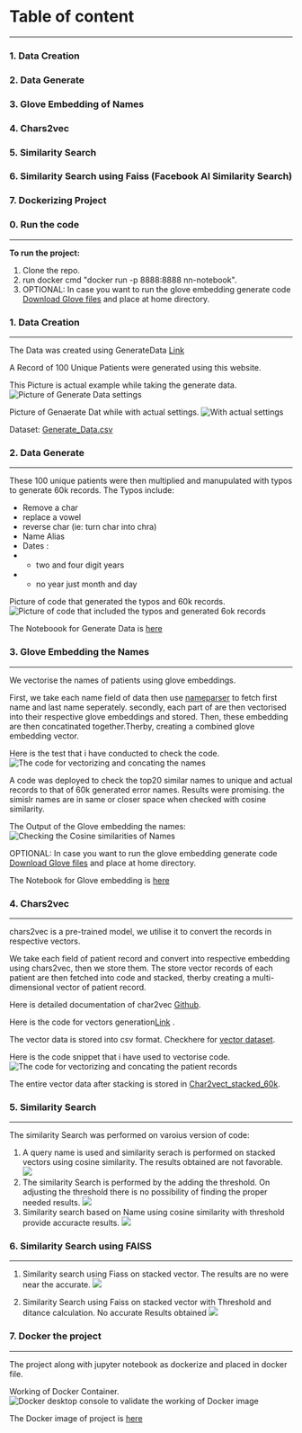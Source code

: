 # Table of content
---
 ### 1. Data Creation
 ### 2. Data Generate
 ### 3. Glove Embedding of Names
 ### 4. Chars2vec
 ### 5. Similarity Search
 ### 6. Similarity Search using Faiss (Facebook AI Similarity Search) 
 ### 7. Dockerizing Project

### 0. Run the code
---
**To run the project:**
1. Clone the repo.
2. run docker cmd "docker run -p 8888:8888 nn-notebook".
3. OPTIONAL: In case you want to run the glove embedding generate code [Download Glove files](https://nlp.stanford.edu/data/glove.6B.zip) and place at  home directory.

 ### 1. Data Creation
 ---
 The Data was created using GenerateData [Link](https://generatedata.com)

 A Record of 100 Unique Patients were generated using this website.

This Picture is actual example while taking the generate data.
 ![Picture of Generate Data settings](/asserts/Picture1.png)

Picture of Genaerate Dat while with actual settings.
![With actual settings](/asserts//Picture2.png)

 Dataset: [Generate_Data.csv](/Generated_Data.csv)


 ### 2. Data Generate
 ---
 These 100 unique patients were then multiplied and manupulated with typos to generate 60k records.
 The Typos include:
- Remove a char
- replace a vowel
- reverse char    (ie: turn char into chra)
- Name Alias
- Dates : 
- - two and four digit years
- - no year just month and day

Picture of code that generated the typos and 60k records.
![Picture of code that included the typos and generated 6ok records](/asserts//Picture6.png)

The Noteboook for Generate Data is [here](/Data_Generation.ipynb/)

### 3. Glove Embedding the Names 
---
We vectorise the names of patients using glove embeddings.

First, we take each name field of data then use [nameparser](https://pypi.org/project/nameparser/) to fetch first name and last name seperately.
secondly, each part of are then vectorised into their respective glove embeddings and stored.
Then, these embedding are then concatinated together.Therby, creating a combined glove embedding vector.

Here is the test that i have conducted to check the code.
![The code for vectorizing and concating the names](/asserts/Picture3.png)

A code was deployed to check the top20 similar names to unique and actual records to that of 60k generated error names.
Results were promising. the simislr names are in same or closer space when checked with cosine similarity.

The Output of the Glove embedding the names:
![Checking the Cosine similarities of Names](/asserts/Picture4.png)

OPTIONAL: In case you want to run the glove embedding generate code [Download Glove files](https://nlp.stanford.edu/data/glove.6B.zip) and place at  home directory.

The Notebook for Glove embedding is [here](/NN.ipynb/)

### 4. Chars2vec
---
chars2vec is a pre-trained model, we utilise it to convert the records in respective vectors.

We take each field of patient record and convert into respective embedding using chars2vec, then we store them.
The store vector records of each patient are then fetched into code and stacked, therby creating a multi-dimensional vector of patient record.

Here is detailed documentation of char2vec [Github](https://github.com/IntuitionEngineeringTeam/chars2vec).

Here is the code for vectors generation[Link](/NN.ipynb/) .

The vector data is stored into csv format. Checkhere for [vector dataset](/char2vec_60k.csv).

Here is the code snippet that i have used to vectorise code.
![The code for vectorizing and concating the patient records](/asserts/vector.png)

The entire vector data after stacking is stored in [Char2vect_stacked_60k](/char2vec_stacked_60k.csv). 

### 5. Similarity Search
---
The similarity Search was performed on varoius version of code:
1. A query name is used and  similarity serach is performed on stacked vectors using cosine similarity. The results obtained are not favorable.
![](/asserts/Picture7.png)
2. The similarity Search is performed by the adding the threshold. On adjusting the threshold there is no possibility of finding the proper needed results.
![](/asserts/Picture8.png)
3. Similarity search based on Name using cosine similarity with threshold provide accuracte results.
![](/asserts/Picture9.png)

### 6. Similarity Search using FAISS
---
1. Similarity search using Fiass on stacked vector. The results are no were near the accurate.
![](/asserts/Picture10.png)

2. Similarity Search using Faiss on stacked vector with Threshold and ditance calculation. No accurate Results obtained
![](/asserts/Picture11.png)

### 7. Docker the project
---

The project along with jupyter notebook as dockerize and placed in docker file.

Working of Docker Container.
![Docker desktop console to validate the working of Docker image](/asserts//Picture5.png)

The Docker image of project is [here](/Dockerfile)

